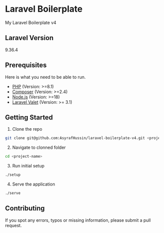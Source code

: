 # Laravel Boilerplate

My Laravel Boilerplate v4

## Laravel Version

9.36.4

## Prerequisites

Here is what you need to be able to run.

- [PHP](https://www.php.net/) (Version: >=8.1)
- [Composer](https://getcomposer.org/) (Version: >=2.4)
- [Node.js](https://nodejs.org/) (Version: >=18)
- [Laravel Valet](https://laravel.com/docs/9.x/valet) (Version: >= 3.1)

## Getting Started

1. Clone the repo

```bash
git clone git@github.com:AsyrafHussin/laravel-boilerplate-v4.git <project-name>
```

2. Navigate to clonned folder

```bash
cd <project-name>
```

3. Run initial setup

```bash
./setup
```

4. Serve the application

```bash
./serve
```

## Contributing

If you spot any errors, typos or missing information, please submit a pull request.

